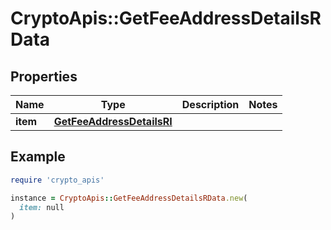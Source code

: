 # CryptoApis::GetFeeAddressDetailsRData

## Properties

| Name | Type | Description | Notes |
| ---- | ---- | ----------- | ----- |
| **item** | [**GetFeeAddressDetailsRI**](GetFeeAddressDetailsRI.md) |  |  |

## Example

```ruby
require 'crypto_apis'

instance = CryptoApis::GetFeeAddressDetailsRData.new(
  item: null
)
```

